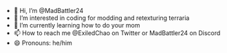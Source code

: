 - 👋 Hi, I’m @MadBattler24
- 👀 I’m interested in coding for modding and retexturing terraria
- 🌱 I’m currently learning how to do your mom
- 📫 How to reach me @ExiledChao on Twitter or MadBattler24 on Discord
- 😄 Pronouns: he/him

<!---
MadBattler24/MadBattler24 is a ✨ special ✨ repository because its `README.md` (this file) appears on your GitHub profile.
You can click the Preview link to take a look at your changes.
--->
